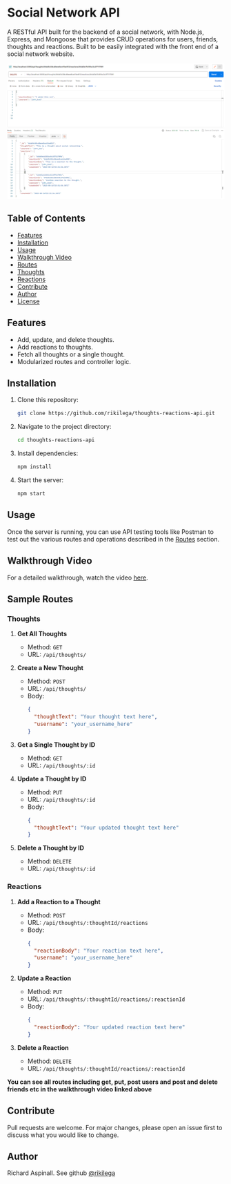 # Social Network API

A RESTful API built for the backend of a social network, with Node.js, Express, and Mongoose that provides CRUD operations for users, friends, thoughts and reactions. Built to be easily integrated with the front end of a social network website.

<img src="assets\postmanSocialNetworkAPI.PNG" width="640px">

## Table of Contents

- [Features](#features)
- [Installation](#installation)
- [Usage](#usage)
- [Walkthrough Video](#walkthrough-video)
- [Routes](#routes)
- [Thoughts](#thoughts)
- [Reactions](#reactions)
- [Contribute](#contribute)
- [Author](#author)
- [License](#license)

## Features

- Add, update, and delete thoughts.
- Add reactions to thoughts.
- Fetch all thoughts or a single thought.
- Modularized routes and controller logic.

## Installation

1. Clone this repository:
    ```bash
    git clone https://github.com/rikilega/thoughts-reactions-api.git
    ```

2. Navigate to the project directory:
    ```bash
    cd thoughts-reactions-api
    ```

3. Install dependencies:
    ```bash
    npm install
    ```

4. Start the server:
    ```bash
    npm start
    ```

## Usage

Once the server is running, you can use API testing tools like Postman to test out the various routes and operations described in the [Routes](#routes) section.

## Walkthrough Video

For a detailed walkthrough, watch the video [here](https://drive.google.com/file/d/1WFiyIEXBDNy_JNsC5BYZjn-Q2KWdQvYR/view).

## Sample Routes

### Thoughts

1. **Get All Thoughts**
    - Method: `GET`
    - URL: `/api/thoughts/`

2. **Create a New Thought**
    - Method: `POST`
    - URL: `/api/thoughts/`
    - Body:
      ```json
      {
        "thoughtText": "Your thought text here",
        "username": "your_username_here"
      }
      ```

3. **Get a Single Thought by ID**
    - Method: `GET`
    - URL: `/api/thoughts/:id`

4. **Update a Thought by ID**
    - Method: `PUT`
    - URL: `/api/thoughts/:id`
    - Body:
      ```json
      {
        "thoughtText": "Your updated thought text here"
      }
      ```

5. **Delete a Thought by ID**
    - Method: `DELETE`
    - URL: `/api/thoughts/:id`

### Reactions

1. **Add a Reaction to a Thought**
    - Method: `POST`
    - URL: `/api/thoughts/:thoughtId/reactions`
    - Body:
      ```json
      {
        "reactionBody": "Your reaction text here",
        "username": "your_username_here"
      }
      ```

2. **Update a Reaction**
    - Method: `PUT`
    - URL: `/api/thoughts/:thoughtId/reactions/:reactionId`
    - Body:
      ```json
      {
        "reactionBody": "Your updated reaction text here"
      }
      ```

3. **Delete a Reaction**
    - Method: `DELETE`
    - URL: `/api/thoughts/:thoughtId/reactions/:reactionId`

**You can see all routes including get, put, post users and post and delete friends etc in the walkthrough video linked above**
## Contribute

Pull requests are welcome. For major changes, please open an issue first to discuss what you would like to change.

## Author

Richard Aspinall. See github [@rikilega](https://github.com/rikilega)

